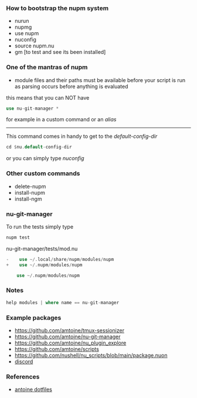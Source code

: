 
### How to bootstrap the nupm system

* nurun
* nupmg
* use nupm
* nuconfig
* source nupm.nu
* gm [to test and see its been installed]

### One of the mantras of nupm

* module files and their paths must be available before your script is run as parsing occurs before anything is evaluated

this means that you can NOT have

```rust
use nu-git-manager *
```

for example in a custom command or an *alias*

---

This command comes in handy to get to the *default-config-dir*

```rust
cd $nu.default-config-dir
```

or you can simply type *nuconfig*

### Other custom commands

* delete-nupm
* install-nupm
* install-ngm

### nu-git-manager

To run the tests simply type

```rust
nupm test
```

nu-git-manager/tests/mod.nu

```rust
-    use ~/.local/share/nupm/modules/nupm
+    use ~/.nupm/modules/nupm
```

```rust
    use ~/.nupm/modules/nupm
```

### Notes

```rust
help modules | where name == nu-git-manager
```

### Example packages

* https://github.com/amtoine/tmux-sessionizer
* https://github.com/amtoine/nu-git-manager
* https://github.com/amtoine/nu_plugin_explore
* https://github.com/amtoine/scripts
* https://github.com/nushell/nu_scripts/blob/main/package.nuon
* [discord](https://discord.com/channels/601130461678272522/1112829613920505956/1172882159959281745)

### References

* [antoine dotfiles](https://github.com/amtoine/dotfiles)
